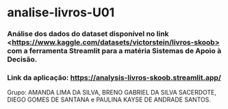 # analise-livros-U01
### Análise dos dados do dataset disponível no link &lt;https://www.kaggle.com/datasets/victorstein/livros-skoob> com a ferramenta Streamlit para a matéria Sistemas de Apoio à Decisão.
### Link da aplicação: https://analysis-livros-skoob.streamlit.app/ 

<p> Grupo: AMANDA LIMA DA SILVA, BRENO GABRIEL DA SILVA SACERDOTE, DIEGO GOMES DE SANTANA e PAULINA KAYSE DE ANDRADE SANTOS. </p>
